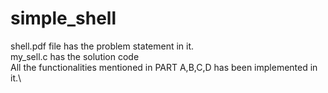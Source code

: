 # simple_shell
shell.pdf file has the problem statement in it.\
my_sell.c has the solution code\
All the functionalities mentioned in PART A,B,C,D has been implemented in it.\
